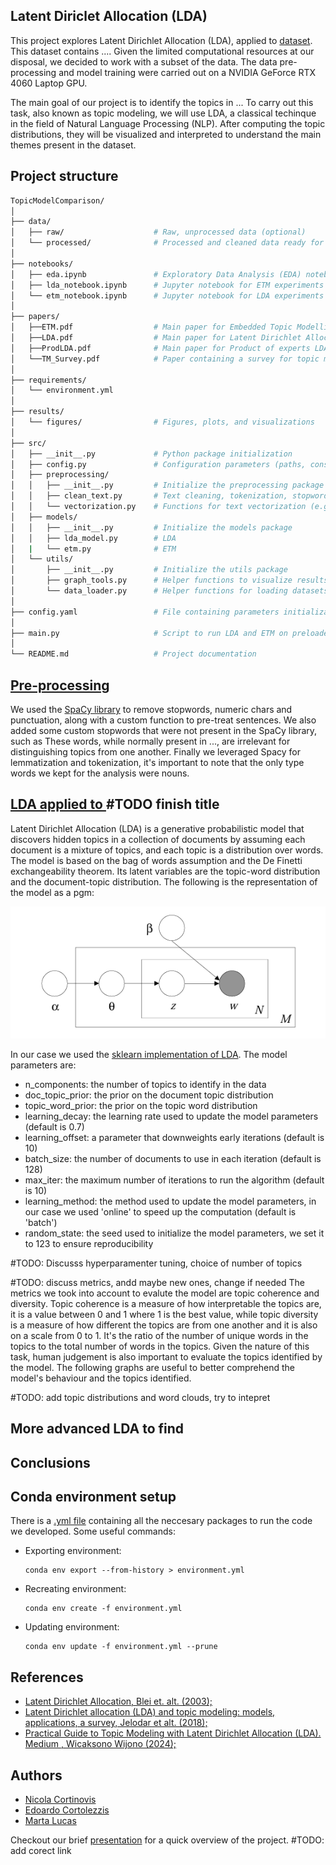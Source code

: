 ## Latent Diriclet Allocation (LDA)
This project explores Latent Dirichlet Allocation (LDA), applied to  [dataset]().
This dataset contains .... 
Given the limited computational resources at our disposal, we decided to work with a subset of the data.
The data pre-processing and model training were carried out on a NVIDIA GeForce RTX 4060 Laptop GPU.


The main goal of our project is to identify the topics in ...
To carry out this task, also known as topic modeling, we will use LDA, a classical techinque in the field of Natural Language Processing (NLP).
After computing the topic distributions, they will be visualized and interpreted to understand the main themes present in the dataset.

## Project structure

```bash
TopicModelComparison/
│
├── data/
│   ├── raw/                    # Raw, unprocessed data (optional)
│   └── processed/              # Processed and cleaned data ready for modeling
│
├── notebooks/
│   ├── eda.ipynb               # Exploratory Data Analysis (EDA) notebook
│   ├── lda_notebook.ipynb      # Jupyter notebook for ETM experiments and testing
│   └── etm_notebook.ipynb      # Jupyter notebook for LDA experiments and testing
│
├── papers/
│   ├──ETM.pdf                  # Main paper for Embedded Topic Modelling (ETM)
│   ├──LDA.pdf                  # Main paper for Latent Dirichlet Allocation (LDA)
│   ├──ProdLDA.pdf              # Main paper for Product of experts LDA (ProdLDA)
│   └──TM_Survey.pdf            # Paper containing a survey for topic model techniques
│
├── requirements/
│   └── environment.yml
│
├── results/
│   └── figures/                # Figures, plots, and visualizations
│
├── src/
│   ├── __init__.py             # Python package initialization
│   ├── config.py               # Configuration parameters (paths, constants etc.)
│   ├── preprocessing/
│   │   ├── __init__.py         # Initialize the preprocessing package
│   │   ├── clean_text.py       # Text cleaning, tokenization, stopword removal, etc.
│   │   └── vectorization.py    # Functions for text vectorization (e.g., TF-IDF)
│   ├── models/
│   │   ├── __init__.py         # Initialize the models package
│   │   ├── lda_model.py        # LDA
│   |   └── etm.py              # ETM
│   └── utils/
│       ├── __init__.py         # Initialize the utils package
│       ├── graph_tools.py      # Helper functions to visualize results
│       └── data_loader.py      # Helper functions for loading datasets
│
├── config.yaml                 # File containing parameters initialization
│
├── main.py                     # Script to run LDA and ETM on preloaded dataset
│
└── README.md                   # Project documentation
```

## [Pre-processing](model/preprocessing.py)
We used the [SpaCy library](https://spacy.io/usage/linguistic-features) to remove stopwords, numeric chars and punctuation, along with a custom function to pre-treat sentences.
We also added some custom stopwords that were not present in the SpaCy library, such as 
These words, while normally present in ..., are irrelevant for distinguishing topics from one another.
Finally we leveraged Spacy for lemmatization and tokenization, it's important to note that the only type words we kept for the analysis were nouns.

## [LDA applied to ](LDA+BERT_songs.ipynb)   #TODO finish title
Latent Dirichlet Allocation (LDA) is a generative probabilistic model that discovers hidden topics in a collection of documents by assuming each document is a mixture of topics, and each topic is a distribution over words.
The model is based on the bag of words assumption and the De Finetti exchangeability theorem. 
Its latent variables are the topic-word distribution and the document-topic distribution.
The following is the representation of the model as a pgm:

![alt text](images/LDA.png)


In our case we used the [sklearn implementation of LDA](https://scikit-learn.org/stable/modules/generated/sklearn.decomposition.LatentDirichletAllocation.html#re25e5648fc37-1).
The model parameters are:
- n_components: the number of topics to identify in the data
- doc_topic_prior: the prior on the document topic distribution 
- topic_word_prior: the prior on the topic word distribution 
- learning_decay: the learning rate used to update the model parameters (default is 0.7)
- learning_offset: a parameter that downweights early iterations (default is 10)
- batch_size: the number of documents to use in each iteration (default is 128)
- max_iter: the maximum number of iterations to run the algorithm (default is 10)
- learning_method: the method used to update the model parameters, in our case we used 'online' to speed up the computation (default is 'batch')
- random_state: the seed used to initialize the model parameters, we set it to 123 to ensure reproducibility

#TODO: Discusss hyperparamenter tuning, choice of number of topics




#TODO: discuss metrics, andd maybe new ones, change if needed
The metrics we took into account to evalute the model are topic coherence and diversity.
Topic coherence is a measure of how interpretable the topics are, it is a value between 0 and 1 where 1 is the best value, while
topic diversity is a measure of how different the topics are from one another and it is also on a scale from 0 to 1. 
It's the ratio of the number of unique words in the topics to the total number of words in the topics.
Given the nature of this task, human judgement is also important to evaluate the topics identified by the model. The following graphs are useful to better comprehend the model's behaviour and the topics identified.

#TODO: add topic distributions and word clouds, try to intepret



## More advanced LDA to find 





## Conclusions




## Conda environment setup
There is a [.yml file](environment.yml) containing all the neccesary packages to run the code we developed.
Some useful commands:
* Exporting environment:
  ```
  conda env export --from-history > environment.yml
  ```
 
* Recreating environment:
  ```
  conda env create -f environment.yml
  ```
* Updating environment:
  ```
  conda env update -f environment.yml --prune
  ```
  
## References
- [Latent Dirichlet Allocation, Blei et. alt. (2003);](/References/Main_paper.pdf)
- [Latent Dirichlet allocation (LDA) and topic modeling: models, applications, a survey, Jelodar et alt. (2018);](/References/LDA_survey.pdf)
- [Practical Guide to Topic Modeling with Latent Dirichlet Allocation (LDA). Medium , Wicaksono Wijono (2024);](https://towardsdatascience.com/practical-guide-to-topic-modeling-with-lda-05cd6b027bdf)


## Authors
- [Nicola Cortinovis](https://github.com/NicolaCortinovis)
- [Edoardo Cortolezzis](https://github.com/EdoardoCortolezzis)
- [Marta Lucas](https://github.com/15Max)

Checkout our brief [presentation](presentation.pdf) for a quick overview of the project. #TODO: add corect link

